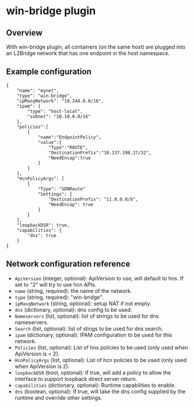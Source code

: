 # win-bridge plugin

## Overview

With win-bridge plugin, all containers (on the same host) are plugged into an L2Bridge network that has one endpoint in the host namespace.

## Example configuration
```
{
	"name": "mynet",
	"type": "win-bridge",
	"ipMasqNetwork": "10.244.0.0/16",
	"ipam": {
		"type": "host-local",
		"subnet": "10.10.0.0/16"
	},
    "policies":[
        {
            "name":"EndpointPolicy",
            "value":{
                "Type":"ROUTE",
                "DestinationPrefix":"10.137.198.27/32",
                "NeedEncap":true
            }
        } 
    ],
    "HcnPolicyArgs": [
        {
            "Type": "SDNRoute"
            "Settings": {
                "DestinationPrefix": "11.0.0.0/8",
                "NeedEncap": true
            }
        }
    ],
    "loopbackDSR": true,
    "capabilities": {
        "dns": true
    }
}
```

## Network configuration reference

* `ApiVersion` (integer, optional): ApiVersion to use, will default to hns. If set to "2" will try to use hcn APIs.
* `name` (string, required): the name of the network.
* `type` (string, required): "win-bridge".
* `ipMasqNetwork` (string, optional): setup NAT if not empty.
* `dns` (dictionary, optional): dns config to be used.
 * `Nameservers` (list, optional): list of strings to be used for dns nameservers.
 * `Search` (list, optional): list of stings to be used for dns search.
* `ipam` (dictionary, optional): IPAM configuration to be used for this network.
* `Policies` (list, optional): List of hns policies to be used (only used when ApiVersion is < 2).
* `HcnPolicyArgs` (list, optional): List of hcn policies to be used (only used when ApiVersion is 2).
* `loopbackDSR` (bool, optional): If true, will add a policy to allow the interface to support loopback direct server return.
* `capabilities` (dictionary, optional): Runtime capabilities to enable.
 * `dns` (boolean, optional): If true, will take the dns config supplied by the runtime and override other settings.